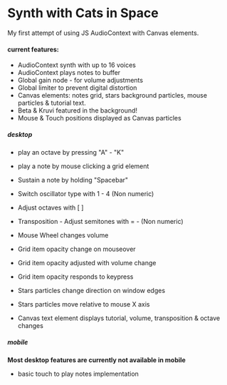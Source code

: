 # Synth with Cats in Space

My first attempt of using JS AudioContext with Canvas elements.

#### current features:

* AudioContext synth with up to 16 voices
* AudioContext plays notes to buffer
* Global gain node - for volume adjustments
* Global limiter to prevent digital distortion
* Canvas elements: notes grid, stars background particles, mouse particles & tutorial text.
* Beta & Kruvi featured in the background!
* Mouse & Touch positions displayed as Canvas particles

##### desktop

* play an octave by pressing "A" - "K"
* play a note by mouse clicking a grid element
* Sustain a note by holding "Spacebar"
* Switch oscillator type with 1 - 4 (Non numeric)
* Adjust octaves with [ ] 
* Transposition - Adjust semitones with = - (Non numeric)
* Mouse Wheel changes volume

* Grid item opacity change on mouseover
* Grid item opacity adjusted with volume change
* Grid item opacity responds to keypress

* Stars particles change direction on window edges
* Stars particles move relative to mouse X axis

* Canvas text element displays tutorial, volume, transposition & octave changes
##### mobile

**Most desktop features are currently not available in mobile**

* basic touch to play notes implementation